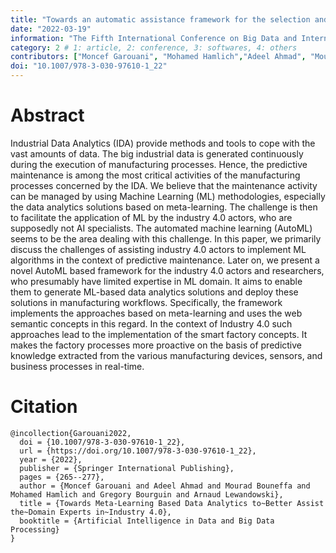 ```yaml
---
title: "Towards an automatic assistance framework for the selection and configuration of machine-learning-based data analytics solutions in industry 4.0"
date: "2022-03-19"
information: "The Fifth International Conference on Big Data and Internet of Things (BDIoT'21"
category: 2 # 1: article, 2: conference, 3: softwares, 4: others
contributors: ["Moncef Garouani", "Mohamed Hamlich","Adeel Ahmad", "Mourad Bouneffa", "al."]
doi: "10.1007/978-3-030-97610-1_22"
---
```


# Abstract
Industrial Data Analytics (IDA) provide methods and tools to cope with the vast amounts of data. The big industrial data is generated continuously during the execution of manufacturing processes. Hence, the predictive maintenance is among the most critical activities of the manufacturing processes concerned by the IDA. We believe that the maintenance activity can be managed by using Machine Learning (ML) methodologies, especially the data analytics solutions based on meta-learning. The challenge is then to facilitate the application of ML by the industry 4.0 actors, who are supposedly not AI specialists. The automated machine learning (AutoML) seems to be the area dealing with this challenge. In this paper, we primarily discuss the challenges of assisting industry 4.0 actors to implement ML algorithms in the context of predictive maintenance. Later on, we present a novel AutoML based framework for the industry 4.0 actors and researchers, who presumably have limited expertise in ML domain. It aims to enable them to generate ML-based data analytics solutions and deploy these solutions in manufacturing workflows. Specifically, the framework implements the approaches based on meta-learning and uses the web semantic concepts in this regard. In the context of Industry 4.0 such approaches lead to the implementation of the smart factory concepts. It makes the factory processes more proactive on the basis of predictive knowledge extracted from the various manufacturing devices, sensors, and business processes in real-time.


 

# Citation

```
@incollection{Garouani2022,
  doi = {10.1007/978-3-030-97610-1_22},
  url = {https://doi.org/10.1007/978-3-030-97610-1_22},
  year = {2022},
  publisher = {Springer International Publishing},
  pages = {265--277},
  author = {Moncef Garouani and Adeel Ahmad and Mourad Bouneffa and Mohamed Hamlich and Gregory Bourguin and Arnaud Lewandowski},
  title = {Towards Meta-Learning Based Data Analytics to~Better Assist the~Domain Experts in~Industry 4.0},
  booktitle = {Artificial Intelligence in Data and Big Data Processing}
}
```